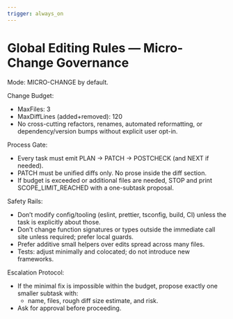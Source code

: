 ```yaml
---
trigger: always_on
---
```


# Global Editing Rules — Micro-Change Governance

Mode: MICRO-CHANGE by default.

Change Budget:
- MaxFiles: 3
- MaxDiffLines (added+removed): 120
- No cross-cutting refactors, renames, automated reformatting, or dependency/version bumps without explicit user opt-in.

Process Gate:
- Every task must emit PLAN → PATCH → POSTCHECK (and NEXT if needed).
- PATCH must be unified diffs only. No prose inside the diff section.
- If budget is exceeded or additional files are needed, STOP and print SCOPE_LIMIT_REACHED with a one-subtask proposal.

Safety Rails:
- Don’t modify config/tooling (eslint, prettier, tsconfig, build, CI) unless the task is explicitly about those.
- Don’t change function signatures or types outside the immediate call site unless required; prefer local guards.
- Prefer additive small helpers over edits spread across many files.
- Tests: adjust minimally and colocated; do not introduce new frameworks.

Escalation Protocol:
- If the minimal fix is impossible within the budget, propose exactly one smaller subtask with:
  - name, files, rough diff size estimate, and risk.
- Ask for approval before proceeding.